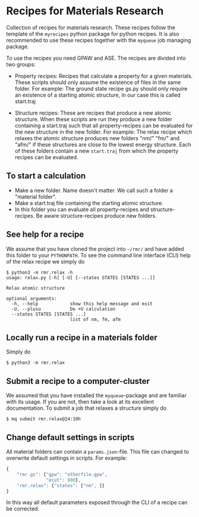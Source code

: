 Recipes for Materials Research
==============================

Collection of recipes for materials research. These recipes follow
the template of the `myrecipes` python package for python recipes.
It is also recommended to use these recipes together with the
`myqueue` job managing package.

To use the recipes you need GPAW and ASE. The recipes are divided into two groups:

- Property recipes: Recipes that calculate a property for a given materials.
  These scripts should only assume the existence of files in the same folder.
  For example: The ground state recipe gs.py should only require an existence
  of a starting atomic structure, in our case this is called start.traj

- Structure recipes: These are recipes that produce a new atomic structure.
  When these scripts are run they produce a new folder containing a start.traj
  such that all property-recipes can be evaluated for the new structure in
  the new folder. For example: The relax recipe which relaxes the atomic
  structure produces new folders "nm/" "fm/" and "afm/" if these structures
  are close to the lowest energy structure. Each of these folders contain
  a new `start.traj` from which the property recipes can be evaluated.

To start a calculation 
----------------------
- Make a new folder. Name doesn't matter. We call such a folder a
  "material folder".
- Make a start.traj file containing the starting atomic structure.
- In this folder you can evaluate all property-recipes and
  structure-recipes. Be aware structure-recipes produce new folders.

See help for a recipe
-------------------------------------------
We assume that you have cloned the project into `~/rmr/` and have added
this folder to your `PYTHONPATH`. To see the command line interface (CLI)
help of the relax recipe we simply do

```console
$ python3 -m rmr.relax -h
usage: relax.py [-h] [-U] [--states STATES [STATES ...]]

Relax atomic structure

optional arguments:
  -h, --help            show this help message and exit
  -U, --plusu           Do +U calculation
  --states STATES [STATES ...]
                        list of nm, fm, afm
```

Locally run a recipe in a materials folder
-------------------------------------
Simply do
```console
$ python3 -m rmr.relax
```

Submit a recipe to a computer-cluster
-------------------------------------
We assumed that you have installed the `myqueue`-package and are familiar
with its usage. If you are not, then take a look at its excellent
documentation. To submit a job that relaxes a structure simply do

```console
$ mq submit rmr.relax@24:10h
```

Change default settings in scripts
----------------------------------
All material folders can contain a `params.json`-file. This file can
changed to overwrite default settings in scripts. For example:

```javascript
{
    "rmr.gs": {"gpw": "otherfile.gpw",
               "ecut": 800},
    "rmr.relax": {"states": ["nm", ]}
}
```

In this way all default parameters exposed through the CLI of a recipe
can be corrected.

